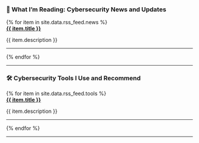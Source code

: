 ### 📰 What I’m Reading: Cybersecurity News and Updates

<div id="rss-news">
  {% for item in site.data.rss_feed.news %}
    <div>
      <strong><a href="{{ item.url }}">{{ item.title }}</a></strong>
      <p>{{ item.description }}</p>
    </div>
    <hr>
  {% endfor %}
</div>

---

### 🛠 Cybersecurity Tools I Use and Recommend

<div id="rss-tools">
  {% for item in site.data.rss_feed.tools %}
    <div>
      <strong><a href="{{ item.url }}">{{ item.title }}</a></strong>
      <p>{{ item.description }}</p>
    </div>
    <hr>
  {% endfor %}
</div>

---
